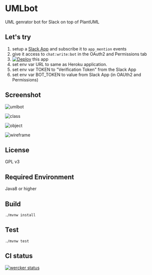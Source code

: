 # UMLbot

UML genrator bot for Slack on top of PlantUML

## Let's try

1. setup a [Slack App](https://api.slack.com/apps) and subscribe it to `app_mention` events
3. give it access to `chat:write:bot` in the OAuth2 and Permissions tab 
2. [![Deploy](https://www.herokucdn.com/deploy/button.png)](https://heroku.com/deploy) this app
3. set env var URL to same as Heroku application.
4. set env var TOKEN to "Verification Token" from the Slack App
4. set env var BOT_TOKEN to value from Slack App (in OAUth2 and Permissions)

## Screenshot

![umlbot](https://raw.githubusercontent.com/taichi/umlbot/master/docs/umlbot.png)

![class](https://raw.githubusercontent.com/taichi/umlbot/master/docs/class.png)

![object](https://raw.githubusercontent.com/taichi/umlbot/master/docs/object.png)

![wireframe](https://raw.githubusercontent.com/taichi/umlbot/master/docs/wireframe.png)

## License

GPL v3

## Required Environment

Java8 or higher

## Build

    ./mvnw install

## Test

    ./mvnw test

## CI status

[![wercker status](https://app.wercker.com/status/c1ba9b381bde8b76b181c3d4a1cc90d0/m "wercker status")](https://app.wercker.com/project/bykey/c1ba9b381bde8b76b181c3d4a1cc90d0)
